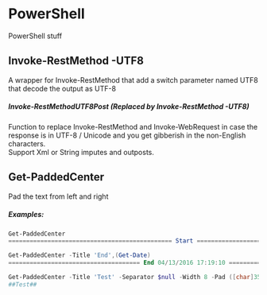 # PowerShell
PowerShell stuff

## Invoke-RestMethod -UTF8
A wrapper for Invoke-RestMethod that add a switch parameter named UTF8 that decode the output as UTF-8

##### Invoke-RestMethodUTF8Post (Replaced by Invoke-RestMethod -UTF8)
Function to replace Invoke-RestMethod and Invoke-WebRequest in case the response is in UTF-8 / Unicode and you get gibberish in the non-English characters.<br>Support Xml or String imputes and outposts.

## Get-PaddedCenter
Pad the text from left and right
##### Examples:
```PowerShell
Get-PaddedCenter
============================================== Start ===============================================
```
```PowerShell
Get-PaddedCenter -Title 'End',(Get-Date)
===================================== End 04/13/2016 17:19:10 ======================================
```
```PowerShell
Get-PaddedCenter -Title 'Test' -Separator $null -Width 8 -Pad ([char]35)
##Test##
```
